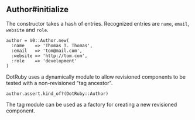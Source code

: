 ## Author#initialize

The constructor takes a hash of entries. Recognized entries
are `name`, `email`, `website` and `role`.

    author = V0::Author.new(
      :name    => 'Thomas T. Thomas',
      :email   => 'tom@mail.com',
      :website => 'http://tom.com',
      :role    => 'development'
    )

DotRuby uses a dynamically module to allow revisioned components
to be tested with a non-revisioned "tag ancestor".

    author.assert.kind_of?(DotRuby::Author)

The tag module can be used as a factory for creating a new 
revisioned component.


